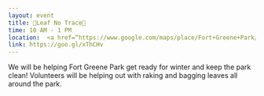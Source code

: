 ```yaml
---
layout: event
title: 🍃Leaf No Trace🍃
time: 10 AM - 1 PM
location:  <a href=“https://www.google.com/maps/place/Fort+Greene+Park/@40.689217,-73.9762959,17z/data=!4m8!1m2!2m1!1sfort+greene+park!3m4!1s0x89c25bb6edaffebd:0x78ef226ebb3eed50!8m2!3d40.691396!4d-73.974944”>Fort Greene Park</a>, Brooklyn
link: https://goo.gl/xThCHv 
---
```

We will be helping Fort Greene Park get ready for winter and keep the park clean! Volunteers will be helping out with raking and bagging leaves all around the park. 

